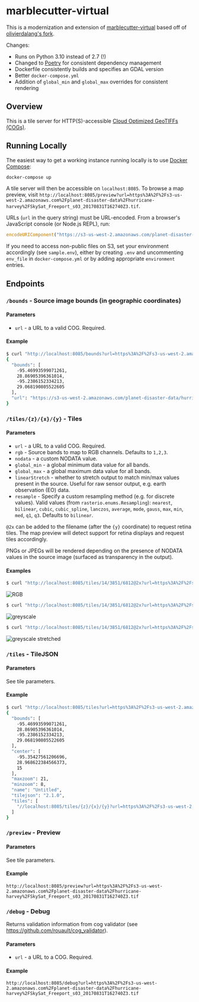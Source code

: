 # marblecutter-virtual

This is a modernization and extension of
[marblecutter-virtual](//github.com/mojodna/marblecutter-virtual) based off of
[olivierdalang's fork](//github.com/olivierdalang/marblecutter-virtual).

Changes:

 - Runs on Python 3.10 instead of 2.7 (!)
 - Changed to [Poetry](//python-poetry.org) for consistent dependency management
 - Dockerfile consistently builds and specifies an GDAL version
 - Better `docker-compose.yml`
 - Addition of `global_min` and `global_max` overrides for consistent rendering

## Overview 

This is a tile server for HTTP(S)-accessible [Cloud Optimized GeoTIFFs
(COGs)](http://www.cogeo.org/).

## Running Locally

The easiest way to get a working instance running locally is to use [Docker
Compose](https://docs.docker.com/compose/):

```bash
docker-compose up
```

A tile server will then be accessible on `localhost:8085`. To browse a map
preview, visit
`http://localhost:8085/preview?url=https%3A%2F%2Fs3-us-west-2.amazonaws.com%2Fplanet-disaster-data%2Fhurricane-harvey%2FSkySat_Freeport_s03_20170831T162740Z3.tif`.

URLs (`url` in the query string) must be URL-encoded. From a browser's
JavaScript console (or Node.js REPL), run:

```javascript
encodeURIComponent("https://s3-us-west-2.amazonaws.com/planet-disaster-data/hurricane-harvey/SkySat_Freeport_s03_20170831T162740Z3.tif")
```

If you need to access non-public files on S3, set your environment accordingly
(see `sample.env`), either by creating `.env` and uncommenting `env_file` in
`docker-compose.yml` or by adding appropriate `environment` entries.

## Endpoints

### `/bounds` - Source image bounds (in geographic coordinates)

#### Parameters

* `url` - a URL to a valid COG. Required.

#### Example

```bash
$ curl "http://localhost:8085/bounds?url=https%3A%2F%2Fs3-us-west-2.amazonaws.com%2Fplanet-disaster-data%2Fhurricane-harvey%2FSkySat_Freeport_s03_20170831T162740Z3.tif"
{
  "bounds": [
    -95.46993599071261,
    28.86905396361014,
    -95.2386152334213,
    29.068190805522605
  ],
  "url": "https://s3-us-west-2.amazonaws.com/planet-disaster-data/hurricane-harvey/SkySat_Freeport_s03_20170831T162740Z3.tif"
}
```

### `/tiles/{z}/{x}/{y}` - Tiles

#### Parameters

* `url` - a URL to a valid COG. Required.
* `rgb` - Source bands to map to RGB channels. Defaults to `1,2,3`.
* `nodata` - a custom NODATA value.
* `global_min` - a global minimum data value for all bands.
* `global_max` - a global maximum data value for all bands.
* `linearStretch` - whether to stretch output to match min/max values present in
  the source. Useful for raw sensor output, e.g. earth observation (EO) data.
* `resample` - Specify a custom resampling method (e.g. for discrete values).
  Valid values (from `rasterio.enums.Resampling`): `nearest`, `bilinear`,
  `cubic`, `cubic_spline`, `lanczos`, `average`, `mode`, `gauss`, `max`, `min`,
  `med`, `q1`, `q3`. Defaults to `bilinear`.

`@2x` can be added to the filename (after the `{y}` coordinate) to request
retina tiles. The map preview will detect support for retina displays and
request tiles accordingly.

PNGs or JPEGs will be rendered depending on the presence of NODATA values in the
source image (surfaced as transparency in the output).

#### Examples

```bash
$ curl "http://localhost:8085/tiles/14/3851/6812@2x?url=https%3A%2F%2Fs3-us-west-2.amazonaws.com%2Fplanet-disaster-data%2Fhurricane-harvey%2FSkySat_Freeport_s03_20170831T162740Z3.tif" | imgcat
```

![RGB](docs/rgb.png)

```bash
$ curl "http://localhost:8085/tiles/14/3851/6812@2x?url=https%3A%2F%2Fs3-us-west-2.amazonaws.com%2Fplanet-disaster-data%2Fhurricane-harvey%2FSkySat_Freeport_s03_20170831T162740Z3.tif&rgb=1,1,1" | imgcat
```

![greyscale](docs/greyscale.png)

```bash
$ curl "http://localhost:8085/tiles/14/3851/6812@2x?url=https%3A%2F%2Fs3-us-west-2.amazonaws.com%2Fplanet-disaster-data%2Fhurricane-harvey%2FSkySat_Freeport_s03_20170831T162740Z3.tif&rgb=1,1,1&linearStretch=true" | imgcat
```

![greyscale stretched](docs/greyscale_stretched.png)

### `/tiles` - TileJSON

#### Parameters

See tile parameters.

#### Example

```bash
$ curl "http://localhost:8085/tiles?url=https%3A%2F%2Fs3-us-west-2.amazonaws.com%2Fplanet-disaster-data%2Fhurricane-harvey%2FSkySat_Freeport_s03_20170831T162740Z3.tif"
{
  "bounds": [
    -95.46993599071261,
    28.86905396361014,
    -95.2386152334213,
    29.068190805522605
  ],
  "center": [
    -95.35427561206696,
    28.968622384566373,
    15
  ],
  "maxzoom": 21,
  "minzoom": 8,
  "name": "Untitled",
  "tilejson": "2.1.0",
  "tiles": [
    "//localhost:8085/tiles/{z}/{x}/{y}?url=https%3A%2F%2Fs3-us-west-2.amazonaws.com%2Fplanet-disaster-data%2Fhurricane-harvey%2FSkySat_Freeport_s03_20170831T162740Z3.tif"
  ]
}
```

### `/preview` - Preview

#### Parameters

See tile parameters.

#### Example

`http://localhost:8085/preview?url=https%3A%2F%2Fs3-us-west-2.amazonaws.com%2Fplanet-disaster-data%2Fhurricane-harvey%2FSkySat_Freeport_s03_20170831T162740Z3.tif`

### `/debug` - Debug

Returns validation information from cog validator (see https://github.com/rouault/cog_validator).

#### Parameters

* `url` - a URL to a COG. Required.

#### Example

`http://localhost:8085/debug?url=https%3A%2F%2Fs3-us-west-2.amazonaws.com%2Fplanet-disaster-data%2Fhurricane-harvey%2FSkySat_Freeport_s03_20170831T162740Z3.tif`
